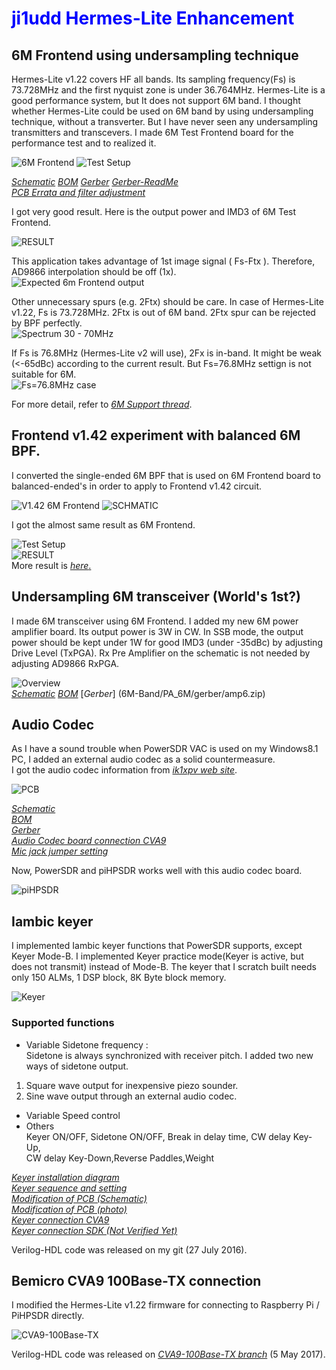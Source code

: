 # <Font color="blue"> ji1udd Hermes-Lite Enhancement </font>
## 6M Frontend using undersampling technique  
Hermes-Lite v1.22 covers HF all bands.
Its sampling frequency(Fs) is 73.728MHz and the first nyquist zone is under 36.764MHz.
Hermes-Lite is a good performance system, but It does not support 6M band. 
I thought whether Hermes-Lite could be used on 6M band by using undersampling technique, without a transverter. 
But I have never seen any undersampling transmitters and transcevers.
I made 6M Test Frontend board for the performance test and to realized it. 

![6M Frontend](6M-Band/frontend_6M_v100/docs/frontend6m_top.jpg)
![Test Setup](6M-Band/frontend_6M_v100/docs/frontend6m_HL122.jpg)  

[_Schematic_](6M-Band/frontend_6M_v100/docs/frontend6m.pdf)
[_BOM_](6M-Band/frontend_6M_v100/docs/BOM_Frontend6m.pdf)
[_Gerber_](6M-Band/frontend_6M_v100/gerber/frontend6.zip)
[_Gerber-ReadMe_](6M-Band/frontend_6M_v100/gerber/ReadMe.txt)  
[_PCB Errata and filter adjustment_](6M-Band/frontend_6M_v100/docs/Frontend6m_v1.0_PCB_Errata_and_FilterAdjustment.pdf)

I got very good result. Here is the output power and IMD3 of 6M Test Frontend. 

![RESULT](6M-Band/frontend_6M_v100/docs/6MTestFrontendResult.png)

This application takes advantage of 1st image signal ( Fs-Ftx ). 
Therefore, AD9866 interpolation should be off (1x).   
![Expected 6m Frontend output](6M-Band/frontend_6M_v100/docs/Expected_6m_Frontend_output.png)

Other unnecessary spurs (e.g. 2Ftx) should be care.
In case of Hermes-Lite v1.22,  Fs is 73.728MHz. 2Ftx is out of 6M band. 2Ftx spur can be rejected by BPF perfectly.  
![Spectrum 30 - 70MHz](6M-Band/frontend_6M_v100/docs/frontend6m_Spur_30-70MHz.jpg)

If Fs is 76.8MHz (Hermes-Lite v2 will use), 2Fx is in-band. 
It might be weak (<-65dBc) according to the current result.
But Fs=76.8MHz settign is not suitable for 6M.  
![Fs=76.8MHz case](6M-Band/frontend_6M_v100/docs/HLv2_Spur_estimate.png)

For more detail, refer to [_6M Support thread_](https://groups.google.com/forum/#!topic/hermes-lite/oetsCIdmZzY).



## Frontend v1.42 experiment with balanced 6M BPF.
I converted the single-ended 6M BPF that is used on 6M Frontend board to balanced-ended's in order to apply to Frontend v1.42 circuit.

![V1.42 6M Frontend](6M-Band/frontend_v142_with_6M_filter/docs/01_Frontend142_with_6MbalancedFilter.jpg)
![SCHMATIC](6M-Band/frontend_v142_with_6M_filter/docs/balanced_6m_filter_schematic.jpg)

I got the almost same result as 6M Frontend.

![Test Setup](6M-Band/frontend_v142_with_6M_filter/docs/02_test_setting.jpg)  
![RESULT](6M-Band/frontend_v142_with_6M_filter/docs/frontend142_Spur_30-70MHz.jpg)  
More result is [_here_.](6M-Band/frontend_v142_with_6M_filter/docs/6m_Spur_v142_and_orignal.pdf)


## Undersampling 6M transceiver (World's 1st?)
I made 6M transceiver using 6M Frontend. I added my new 6M power amplifier board. Its output power is 3W in CW.
In SSB mode, the output power should be kept under 1W for good IMD3 (under -35dBc) by adjusting Drive Level (TxPGA).
Rx Pre Amplifier on the schematic is not needed by adjusting AD9866 RxPGA.

![Overview](6M-Band/PA_6M/docs/add_6mPA_AudioCodec.jpg)  
[_Schematic_](6M-Band/PA_6M/docs/6mPA_v1.01.pdf)
[_BOM_](6M-Band/PA_6M/docs/BOM_6m_PA.pdf)
[_Gerber_] (6M-Band/PA_6M/gerber/amp6.zip)



## Audio Codec
As I have a sound trouble when PowerSDR VAC is used on my Windows8.1 PC, I added an external audio codec as a solid countermeasure.  
I got the audio codec information from [_ik1xpv web site_](http://www.steila.com/blog/index.php?controller=post&action=view&id_post=4).

![PCB](audiocodec/docs/AudioCodecPCB.jpg)  

[_Schematic_](audiocodec/docs/AudioCodec_v1.0.pdf)  
[_BOM_](audiocodec/docs/BOM_Keyer_AudioCodec.pdf)  
[_Gerber_](audiocodec/gerber/audiocodec.zip)  
[_Audio Codec board connection CVA9_](audiocodec/docs/Connector_Assignment_BeMicroCVA9_Keyer_AudioCodec.pdf)  
[_Mic jack jumper setting_](audiocodec/docs/Mic_Jack_jumper_setting.pdf)

Now, PowerSDR and piHPSDR works well with this audio codec board.

![piHPSDR](audiocodec/docs/piHPSDR_TestFrontendv1.2_AudioCodec.JPG) 


## Iambic keyer
I implemented  Iambic keyer functions that PowerSDR supports, except Keyer Mode-B. 
I implemented Keyer practice mode(Keyer is active, but does not transmit) instead of Mode-B. 
The keyer that I scratch built needs only 150 ALMs, 1 DSP block, 8K Byte block memory.

![Keyer](audiocodec/docs/6MTRX_Keyer_AudioCodec.jpg)  

### Supported functions
- Variable Sidetone frequency :  
Sidetone is always synchronized with receiver pitch. I added two new ways of sidetone output.   
1) Square wave output for inexpensive piezo sounder.  
2) Sine wave output through an external audio codec.  
- Variable Speed control
- Others  
Keyer ON/OFF, Sidetone ON/OFF, Break in delay time, CW delay Key-Up,   
CW delay Key-Down,Reverse Paddles,Weight

[_Keyer installation diagram_](audiocodec/docs/IambicKeyer_installation_diagram.pdf)  
[_Keyer sequence and setting_](audiocodec/docs/Keyer_Sequece_and_setting.pdf)  
[_Modification of PCB (Schematic)_](audiocodec/docs/Modification_of_Audio_Codec_Board_for_keyer_schematic.pdf)  
[_Modification of PCB (photo)_](audiocodec/docs/Modification_of_Audio_Codec_Board_for_keyer.jpg)   
[_Keyer connection CVA9_](audiocodec/docs/Connector_Assignment_BeMicroCVA9_Keyer_AudioCodec.pdf)  
[_Keyer connection SDK (Not Verified Yet)_](audiocodec/docs/Connector_Assignment_BeMicroSDK_Keyer_AudioCodec.pdf)  

Verilog-HDL code was released on my git (27 July 2016).  


## Bemicro CVA9 100Base-TX connection
I modified the Hermes-Lite v1.22 firmware for connecting to Raspberry Pi / PiHPSDR directly. 

![CVA9-100Base-TX](docs/HL1.22-CVA9_100Base-TX.jpg)

Verilog-HDL code was released on [_CVA9-100Base-TX branch_](https://github.com/ji1udd/Hermes-Lite/tree/CVA9-100Base-TX) (5 May 2017). 
